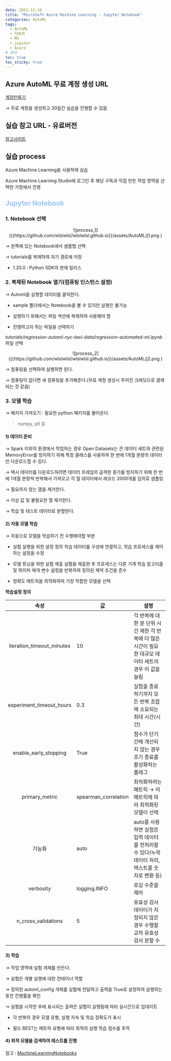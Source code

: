 ```yaml
---
date: 2021-11-16
title: "MicroSoft Azure Machine Learning - Jupyter Notebook"
categories: AutoML
tags:
  - AutoML
  - 자동화
  - MS
  - jupyter
  - Azure
# 목차
toc: true  
toc_sticky: true 
---
```




## Azure AutoML 무료 계정 생성 URL
[계정만들기](https://azure.microsoft.com/ko-kr/free/search/?&ef_id=Cj0KCQiA6t6ABhDMARIsAONIYyyEgVPa8oL6tWphXpORyHS0f-qiffy41o3VvuoTX8WFpCtQbmtfQVYaAjqREALw_wcB:G:s&OCID=AID2100068_SEM_Cj0KCQiA6t6ABhDMARIsAONIYyyEgVPa8oL6tWphXpORyHS0f-qiffy41o3VvuoTX8WFpCtQbmtfQVYaAjqREALw_wcB:G:s&gclid=Cj0KCQiA6t6ABhDMARIsAONIYyyEgVPa8oL6tWphXpORyHS0f-qiffy41o3VvuoTX8WFpCtQbmtfQVYaAjqREALw_wcB)

→ 무료 계정을 생성하고 30일간 실습을 진행할 수 있음


## 실습 참고 URL - 유료버전

[참고사이트](https://docs.microsoft.com/ko-kr/azure/machine-learning/how-to-use-automated-ml-for-ml-models)


## 실습 process

Azure Machine Learning을 사용하여 실습

Azure Machine Learning Studio에 로그인 후 해당 구독과 직접 만든 작업 영역을 선택한 가정에서 진행


## <span style="color:#9BC3FF; font-weight:bold"> Jupyter Notebook </span>


### 1. Notebook 선택

<center>
![process_1]({{https://github.com/wlslwlsl/wlslwlsl.github.io}}/assets/AutoML/j1.png )
</center>

→ 왼쪽에 있는 Notebook에서 샘플탭 선택

→ tutorials를 복제하여 자기 경로에 저장

- 1.20.0 : Python SDK의 현재 릴리스


### 2. 복제된 Notebook 열기(컴퓨팅 인스턴스 설정)

→ Automl을 실행할 데이터를 클릭한다.

- sample 폴더에서는 Notebook을 볼 수 있지만 실행은 불가능

- 실행하기 위해서는 파일 섹션에 복제하여 사용해야 함


* 진행하고자 하는 파일을 선택하기

*tutorials/regression-automl-nyc-taxi-data/regression-automated-ml.ipynb* 파일 선택

<center>
![process_2]({{https://github.com/wlslwlsl/wlslwlsl.github.io}}/assets/AutoML/j2.png )
</center>

→ 컴퓨팅을 선택하여 실행하면 된다.

→ 컴퓨팅이 없다면 새 컴퓨팅을 추가해준다.(무료 계정 생성시 주어진 크레딧으로 결제되는 것 같음)


### 3. 모델 학습

→ 패키지 가져오기 : 필요한 python 패키지를 불러온다.

> numpy, plt 등


#### 1) 데이터 준비

→ Spark 이외의 환경에서 작업하는 경우 Open Datasets는 큰 데이터 세트와 관련된 MemoryError를 방지하기 위해 특정 클래스를 사용하여 한 번에 1개월 분량의 데이터만 다운로드할 수 있다.

→ 택시 데이터를 다운로드하려면 데이터 프레임의 급격한 증가를 방지하기 위해 한 번에 1개월 분량씩 반복해서 가져오고 각 월 데이터에서 레코드 2000개를 임의로 샘플링

→ 필요하지 않는 열을 제거한다.

→ 이상 값 및 불필요한 열 제거한다.

→ 학습 및 테스트 데이터로 분할한다.


#### 2) 자동 모델 학습

→ 자동으로 모델을 학습하기 전 수행해야할 부분

- 실험 실행을 위한 설정 정의 학습 데이터를 구성에 연결하고, 학습 프로세스를 제어하는 설정을 수정

- 모델 튜닝을 위한 실험 제출 실험을 제출한 후 프로세스는 다른 기계 학습 알고리즘 및 하이퍼 매개 변수 설정을 반복하여 정의된 제약 조건을 준수

- 정확도 메트릭을 최적화하여 가장 적합한 모델을 선택


**학습설정 정의**

| **속성** | **값** | **설명** |
|:---:|---|---|
| iteration_timeout_minutes |10|각 반복에 대한 분 단위 시간 제한 각 반복에 더 많은 시간이 필요한 대규모 데이터 세트의 경우 이 값을 늘림|
| experiment_timeout_hours |0.3|실험을 종료하기까지 모든 반복 조합에 소요되는 최대 시간(시간)|
| enable_early_stopping |True|점수가 단기간에 개선되지 않는 경우 조기 종료를 활성화하는 플래그|
| primary_metric |spearman_correlation|최적화하려는 메트릭 → 이 메트릭에 따라 최적화된 모델이 선택|
| 기능화 |auto|auto를 사용하면 실험은 입력 데이터를 전처리할 수 있다(누락 데이터 처리, 텍스트를 숫자로 변환 등)|
| verbosity |logging.INFO|로깅 수준을 제어|
| n_cross_validations |5|유효성 검사 데이터가 지정되지 않은 경우 수행할 교차 유효성 검사 분할 수|

#### 3) 학습

→ 작업 영역에 실험 개체를 만든다.

→ 실험은 개별 실행에 대한 컨테이너 역할

→ 정의된 automl_config 개체를 실험에 전달하고 출력을 True로 설정하여 실행하는 동안 진행률을 확인

→ 실험을 시작한 후에 표시되는 출력은 실험이 실행됨에 따라 실시간으로 업데이트

- 각 반복의 경우 모델 유형, 실행 지속 및 학습 정확도가 표시

- 필드 BEST는 메트릭 유형에 따라 최적의 실행 학습 점수를 추적


#### 4) 최적 모델을 검색하여 테스트를 진행



참고 : [MachineLearningNotebooks](https://github.com/Azure/MachineLearningNotebooks)



﻿